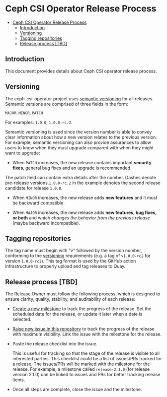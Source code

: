 # Ceph CSI Operator Release Process

- [Ceph CSI Operator Release Process](#ceph-csi-operator-release-process)
  - [Introduction](#introduction)
  - [Versioning](#versioning)
  - [Tagging repositories](#tagging-repositories)
  - [Release process \[TBD\]](#release-process-tbd)

## Introduction

This document provides details about Ceph CSI operator release process.

## Versioning

The ceph-csi-operator project uses [semantic versioning](http://semver.org/) for all releases. Semantic versions are comprised of three fields in the form:

```MAJOR.MINOR.PATCH```

For examples: `1.0.0`, `1.0.0-rc.2`.

Semantic versioning is used since the version number is able to convey clear information about how a new version relates to the previous version. For example, semantic versioning can also provide assurances to allow users to know when they must upgrade compared with when they might want to upgrade:

- When `PATCH` increases, the new release contains important **security fixes**, general bug fixes and an upgrade is recommended.

The patch field can contain extra details after the number. Dashes denote pre-release versions.`1.0.0-rc.2` in the example denotes the second release candidate for release `1.0.0`.

- When `MINOR` increases, the new release adds **new features** and it must be backward compatible.

- When `MAJOR` increases, the new release adds **new features, bug fixes, or both** and which *changes the behavior from the previous release* (maybe backward incompatible).

## Tagging repositories

The tag name must begin with "v" followed by the version number, conforming to the [versioning](#versioning) requirements (e.g. a tag of `v1.0.0-rc2` for version `1.0.0-rc2`). This tag format is used by the GitHub action infrastructure to properly upload and tag releases to Quay.

## Release process [TBD]

The Release Owner must follow the following process, which is designed to ensure clarity, quality, stability, and auditability of each release:

- [Create a new milestone](https://github.com/ceph/ceph-csi-operator/milestones/new) to track the progress of the release. Set the scheduled date for the release, or update it later when a date is selected.

- [Raise new issue in this repository](https://github.com/ceph/ceph-csi-operator/issues/new) to track the progress of the release with maximum visibility. Link the issue with the milestone for the release.

- Paste the release checklist into the issue.

  This is useful for tracking so that the stage of the release is visible to all interested parties. This checklist could be a list of issues/PRs tracked for a release. The issues/PRs will be marked with the milestone for the release. For example, a milestone called `release-2.1.0` (for release version 2.1.0) can be linked to issues and PRs for better tracking release items.

- Once all steps are complete, close the issue and the milestone.

